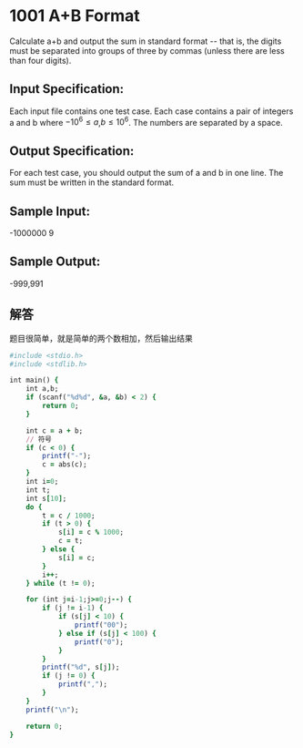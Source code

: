 # 1001 A+B Format
Calculate a+b and output the sum in standard format -- that is, the digits must be separated into groups of three by commas (unless there are less than four digits).

## Input Specification:
Each input file contains one test case. Each case contains a pair of integers a and b where $−10^6≤a$,$b≤10^6$. The numbers are separated by a space.

## Output Specification:
For each test case, you should output the sum of a and b in one line. The sum must be written in the standard format.

## Sample Input:
-1000000 9
## Sample Output:
-999,991

## 解答
题目很简单，就是简单的两个数相加，然后输出结果

```ruby
#include <stdio.h>
#include <stdlib.h>

int main() {
    int a,b;
    if (scanf("%d%d", &a, &b) < 2) {
        return 0;
    }   

    int c = a + b;
    // 符号
    if (c < 0) {
        printf("-");
        c = abs(c);
    }
    int i=0;
    int t;
    int s[10];
    do {
        t = c / 1000;
        if (t > 0) {
            s[i] = c % 1000;
            c = t;
        } else {
            s[i] = c;
        }
        i++;
    } while (t != 0);

    for (int j=i-1;j>=0;j--) {
        if (j != i-1) {
            if (s[j] < 10) {
                printf("00");
            } else if (s[j] < 100) {
                printf("0");
            }
        }
        printf("%d", s[j]);
        if (j != 0) {
            printf(",");
        }
    }
    printf("\n");

    return 0;
}
```
